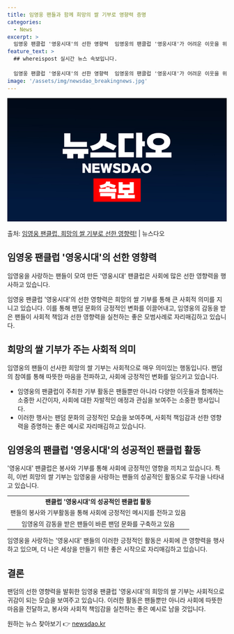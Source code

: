 ```yaml
---
title: 임영웅 팬들과 함께 희망의 쌀 기부로 영향력 증명
categories:
  - News
excerpt: >
  임영웅 팬클럽 '영웅시대'의 선한 영향력  임영웅의 팬클럽 '영웅시대'가 어려운 이웃을 위한 쌀 기부로 따뜻…
feature_text: >
  ## whereispost 실시간 뉴스 속보입니다.

  임영웅 팬클럽 '영웅시대'의 선한 영향력  임영웅의 팬클럽 '영웅시대'가 어려운 이웃을 위한 쌀 기부로 따뜻…
image: '/assets/img/newsdao_breakingnews.jpg'
---
```


![뉴스다오 속보](/assets/img/newsdao_breakingnews.jpg)

<p>출처: <a href="https://newsdao.kr/4400" rel="dofollow">임영웅 팬클럽, 희망의 쌀 기부로 선한 영향력!</a> | 뉴스다오</p>

<h2 data-ke-size="size26">임영웅 팬클럽 '영웅시대'의 선한 영향력</h2>
임영웅을 사랑하는 팬들이 모여 만든 '영웅시대' 팬클럽은 사회에 많은 선한 영향력을 행사하고 있습니다.

<p data-ke-size="size16">임영웅 팬클럽 '영웅시대'의 선한 영향력은 희망의 쌀 기부를 통해 큰 사회적 의미를 지니고 있습니다. 이를 통해 팬덤 문화의 긍정적인 변화를 이끌어내고, 임영웅의 감동을 받은 팬들이 사회적 책임과 선한 영향력을 실천하는 좋은 모범사례로 자리매김하고 있습니다.</p>

<h2 data-ke-size="size26">희망의 쌀 기부가 주는 사회적 의미</h2>
임영웅의 팬들이 선사한 희망의 쌀 기부는 사회적으로 매우 의미있는 행동입니다. 팬덤의 참여를 통해 따뜻한 마음을 전파하고, 사회에 긍정적인 변화를 일으키고 있습니다.

<ul>
    <li>임영웅의 팬클럽이 주최한 기부 활동은 팬들뿐만 아니라 다양한 이웃들과 함께하는 소중한 시간이자, 사회에 대한 자발적인 애정과 관심을 보여주는 소중한 행사입니다.</li>
    <li>이러한 행사는 팬덤 문화의 긍정적인 모습을 보여주며, 사회적 책임감과 선한 영향력을 증명하는 좋은 예시로 자리매김하고 있습니다.</li>
</ul>

<h2 data-ke-size="size26">임영웅의 팬클럽 '영웅시대'의 성공적인 팬클럽 활동</h2>
'영웅시대' 팬클럽은 봉사와 기부를 통해 사회에 긍정적인 영향을 끼치고 있습니다. 특히, 이번 희망의 쌀 기부는 임영웅을 사랑하는 팬들의 성공적인 활동으로 두각을 나타내고 있습니다.

<table>
    <tr>
        <td style="text-align: center; height: 17px;"><b>팬클럽 '영웅시대'의 성공적인 팬클럽 활동</b></td>
    </tr>
    <tr>
        <td style="text-align: center; height: 17px;">팬들의 봉사와 기부활동을 통해 사회에 긍정적인 메시지를 전하고 있음</td>
    </tr>
    <tr>
        <td style="text-align: center; height: 17px;">임영웅의 감동을 받은 팬들이 바른 팬덤 문화를 구축하고 있음</td>
    </tr>
</table>

임영웅을 사랑하는 '영웅시대' 팬들의 이러한 긍정적인 활동은 사회에 큰 영향력을 행사하고 있으며, 더 나은 세상을 만들기 위한 좋은 시작으로 자리매김하고 있습니다.

<h2 data-ke-size="size26">결론</h2>
팬덤의 선한 영향력을 발휘한 임영웅 팬클럽 '영웅시대'의 희망의 쌀 기부는 사회적으로 귀감이 되는 모습을 보여주고 있습니다. 이러한 활동은 팬들뿐만 아니라 사회에 따뜻한 마음을 전달하고, 봉사와 사회적 책임감을 실천하는 좋은 예시로 남을 것입니다.

<p data-ke-size="size16"></p> 

원하는 뉴스 찾아보기 👉 <a href="https://newsdao.kr" rel="dofollow">newsdao.kr</a>


